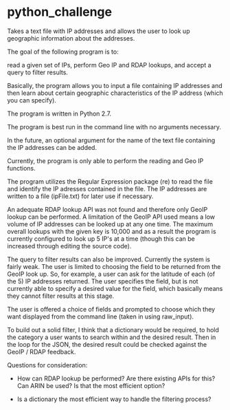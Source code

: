# python_challenge
Takes a text file with IP addresses and allows the user to look up geographic information about the addresses.

The goal of the following program is to: 

read a given set of IPs, perform Geo IP and RDAP lookups, and accept a query to filter results.

Basically, the program allows you to input a file containing IP addresses and then learn about certain 
geographic characteristics of the IP address (which you can specify). 

The program is written in Python 2.7. 

The program is best run in the command line with no arguments necessary. 

In the future, an optional argument for the name of the text file containing the IP addresses can be added. 

Currently, the program is only able to perform the reading and Geo IP functions. 

The program utilizes the Regular Expression package (re) to read the file and identify the IP adresses contained
in the file. The IP addresses are written to a file (ipFile.txt) for later use if necessary. 

An adequate RDAP lookup API was not found and therefore only GeoIP lookup can be performed. A limitation of the 
GeoIP API used means a low volume of IP addresses can be looked up at any one time. The maximum overall lookups with the 
given key is 10,000 and as a result the program is currently configured to look up 5 IP's at a time (though this can be increased
through editing the source code). 

The query to filter results can also be improved. Currently the system is fairly weak. The user is limited to choosing the field to 
be returned from the GeoIP look up. So, for example, a user can ask for the latitude of each (of the 5) IP addresses returned. The 
user specifies the field, but is not currently able to specify a desired value for the field, which basically means they cannot filter
results at this stage. 

The user is offered a choice of fields and prompted to choose which they want displayed from the command line (taken in using raw_input). 

To build out a solid filter, I think that a dictionary would be required, to hold the category a user wants to search within and the desired
result. Then in the loop for the JSON, the desired result could be checked against the GeoIP / RDAP feedback. 

Questions for consideration: 

- How can RDAP lookup be performed? Are there existing APIs for this? Can ARIN be used? Is that the most efficient option?

- Is a dictionary the most efficient way to handle the filtering process?

